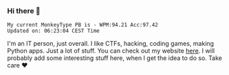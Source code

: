### Hi there 👋
<!-- PB START -->
```
My current MonkeyType PB is - WPM:94.21 Acc:97.42
Updated on: 06:23:04 CEST Time
```
<!-- PB END -->
I'm an IT person, just overall. I like CTFs, hacking, coding games, making Python apps. Just a lot of stuff.
You can check out my website [here](https://skill3472.github.io/).
I will probably add some interesting stuff here, when I get the idea to do so. Take care ❤️
